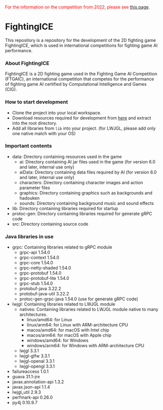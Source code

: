 <font color="red">For the information on the competition from 2022, please see [this page](https://github.com/TeamFightingICE/FightingICE/tree/master/DareFightingICE).</font>

# FightingICE #
This repository is a repository for the development of the 2D fighting game FightingICE, which is used in international competitions for fighting game AI performance.<br>

### About FightingICE ###
FightingICE is a 2D fighting game used in the Fighting Game AI Competition (FTGAIC), an international competition that competes for the performance of fighting game AI certified by Computational Intelligence and Games (CIG).

### How to start development ###
- Clone the project into your local workspace.
- Download resources required for development from [here](https://github.com/TeamFightingICE/FightingICE/releases/download/v6.0.1/resources-6.0.1.zip) and extract into the root directory.
- Add all libraries from `lib` into your project. (for LWJGL, please add only one native match with your OS)

### Important contents ###
- data: Directory containing resources used in the game
	- ai: Directory containing AI jar files used in the game (for version 6.0 and later, internal use only)
	- aiData: Directory containing data files required by AI (for version 6.0 and later, internal use only)
	- characters: Directory containing character images and action parameter files
	- graphics: Directory containing graphics such as backgrounds and hadouken
	- sounds: Directory containing background music and sound effects
- lib: Directory containing libraries required for startup
- protoc-gen: Directory containing libraries required for generate gRPC code
- src: Directory containing source code

### Java libraries in use ###
- grpc: Containing libraries related to gRPC module
	- grpc-api 1.54.0
	- grpc-context 1.54.0
	- grpc-core 1.54.0
	- grpc-netty-shaded 1.54.0
	- grpc-protobuf 1.54.0
	- grpc-protobuf-lite 1.54.0
	- grpc-stub 1.54.0
	- protobuf-java 3.22.2
	- protobuf-java-util 3.22.2
	- protoc-gen-grpc-java 1.54.0 (use for generate gRPC code)
- lwjgl: Containing libraries related to LWJGL module
	- natives: Containing libraries related to LWJGL module native to many architectures.
		- linux/amd64: for Linux
		- linux/arm64: for Linux with ARM-architecture CPU
		- macos/amd64: for macOS with Intel chip
		- macos/arm64: for macOS with Apple chip
		- windows/amd64: for Windows
		- windows/arm64: for Windows with ARM-architecture CPU
	- lwjgl 3.3.1
	- lwjgl-glfw 3.3.1
	- lwjgl-openal 3.3.1
	- lwjgl-opengl 3.3.1
- failureaccess 1.0.1
- guava 31.1-jre
- javax.annotation-api 1.3.2
- javax.json-api 1.1.4
- lwjgl_util 2.9.3
- perfmark-api 0.26.0
- py4j 0.10.9.7
